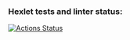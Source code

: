 ### Hexlet tests and linter status:
[![Actions Status](https://github.com/Barllou/frontend-project-lvl1/workflows/hexlet-check/badge.svg)](https://github.com/Barllou/frontend-project-lvl1/actions)